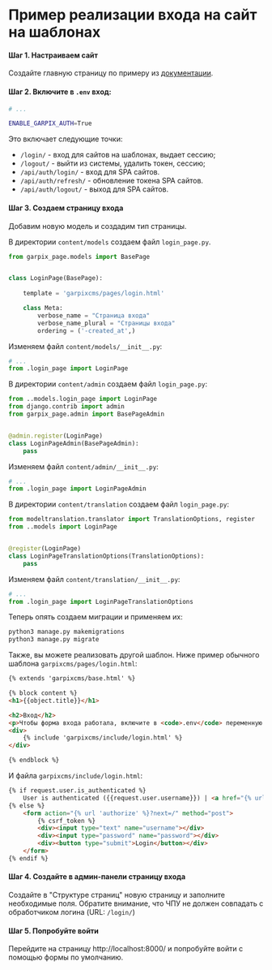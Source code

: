 # Пример реализации входа на сайт на шаблонах

#### Шаг 1. Настраиваем сайт

Создайте главную страницу по примеру из [документации](example_simple_templates_site.md).

#### Шаг 2. Включите в `.env` вход:

```bash
# ...

ENABLE_GARPIX_AUTH=True

```

Это включает следующие точки:

* `/login/` - вход для сайтов на шаблонах, выдает сессию;
* `/logout/` - выйти из системы, удалить токен, сессию;
* `/api/auth/login/` - вход для SPA сайтов.
* `/api/auth/refresh/` - обновление токена SPA сайтов.
* `/api/auth/logout/` - выход для SPA сайтов.

#### Шаг 3. Создаем страницу входа

Добавим новую модель и создадим тип страницы.

В директории `content/models` создаем файл `login_page.py`.

```python
from garpix_page.models import BasePage


class LoginPage(BasePage):
    
    template = 'garpixcms/pages/login.html'

    class Meta:
        verbose_name = "Страница входа"
        verbose_name_plural = "Страницы входа"
        ordering = ('-created_at',)

```

Изменяем файл `content/models/__init__.py`:

```python
# ...
from .login_page import LoginPage

```

В директории `content/admin` создаем файл `login_page.py`:

```python
from ..models.login_page import LoginPage
from django.contrib import admin
from garpix_page.admin import BasePageAdmin


@admin.register(LoginPage)
class LoginPageAdmin(BasePageAdmin):
    pass

```

Изменяем файл `content/admin/__init__.py`:

```python
# ...
from .login_page import LoginPageAdmin

```

В директории `content/translation` создаем файл `login_page.py`:

```python
from modeltranslation.translator import TranslationOptions, register
from ..models import LoginPage


@register(LoginPage)
class LoginPageTranslationOptions(TranslationOptions):
    pass

```

Изменяем файл `content/translation/__init__.py`:

```python
# ...
from .login_page import LoginPageTranslationOptions

```

Теперь опять создаем миграции и применяем их:

```bash
python3 manage.py makemigrations
python3 manage.py migrate
```

Также, вы можете реализовать другой шаблон. Ниже пример обычного шаблона `garpixcms/pages/login.html`:

```html
{% extends 'garpixcms/base.html' %}

{% block content %}
<h1>{{object.title}}</h1>

<h2>Вход</h2>
<p>Чтобы форма входа работала, включите в <code>.env</code> переменную <code>ENABLE_GARPIX_AUTH=True</code></p>
<div>
    {% include 'garpixcms/include/login.html' %}
</div>

{% endblock %}
```

И файла `garpixcms/include/login.html`:

```html
{% if request.user.is_authenticated %}
    User is authenticated ({{request.user.username}}) | <a href="{% url 'logout' %}">Logout</a>
{% else %}
    <form action="{% url 'authorize' %}?next=/" method="post">
        {% csrf_token %}
        <div><input type="text" name="username"></div>
        <div><input type="password" name="password"></div>
        <div><button type="submit">Login</button></div>
    </form>
{% endif %}

```

#### Шаг 4. Создайте в админ-панели страницу входа

Создайте в "Структуре страниц" новую страницу и заполните необходимые поля. Обратите внимание, что ЧПУ не должен совпадать с обработчиком логина (URL: `/login/`)

#### Шаг 5. Попробуйте войти

Перейдите на страницу http://localhost:8000/ и попробуйте войти с помощью формы по умолчанию.
